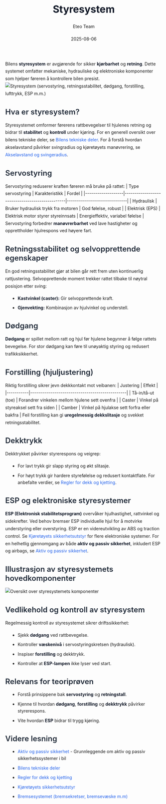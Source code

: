 ﻿---
title: "Styresystem"
date: 2025-08-06
draft: false
author: "Eteo Team"
description: "Guide to Styresystem for Norwegian driving theory exam."
categories: ["Driving Theory"]
tags: ["driving", "theory", "safety"]
featured_image: "/blog/styresystem/styresystem-image.svg"
---
<style>
/* Base text styling */
.article-content {
  font-family: 'Inter', -apple-system, BlinkMacSystemFont, 'Segoe UI', Roboto, Oxygen, Ubuntu, Cantarell, 'Open Sans', 'Helvetica Neue', sans-serif;
  line-height: 1.6;
  color: #1f2937;
  font-size: 16px;
}
/* Headers */
h1 {
  font-size: 2rem;
  font-weight: 700;
  margin: 2rem 0 1.5rem;
  color: #111827;
}
h2 {
  font-size: 1.5rem;
  font-weight: 600;
  margin: 2rem 0 1rem;
  color: #1f2937;
}
h3 {
  font-size: 1.25rem;
  font-weight: 600;
  margin: 1.5rem 0 0.75rem;
  color: #374151;
}
/* Paragraphs */
p {
  margin: 1rem 0;
  line-height: 1.7;
}
/* Lists */
ul, ol {
  margin: 1rem 0 1rem 1.5rem;
  padding-left: 1rem;
}
li {
  margin-bottom: 0.5rem;
  line-height: 1.6;
}
/* Bold and emphasis text */
strong, b {
  font-weight: 700 !important;
  color: #111827;
}
em, i {
  font-style: italic;
  color: #374151;
}
strong em, b i, em strong, i b {
  font-weight: 700 !important;
  font-style: italic;
  color: #111827;
}
/* Links */
a {
  color: #2563eb;
  text-decoration: none;
  transition: color 0.2s ease;
}
a:hover {
  color: #1d4ed8;
  text-decoration: underline;
}
/* Code blocks */
pre, code {
  font-family: 'SFMono-Regular', Consolas, 'Liberation Mono', Menlo, monospace;
  background-color: #f3f4f6;
  border-radius: 0.375rem;
  font-size: 0.875em;
}
pre {
  padding: 1rem;
  overflow-x: auto;
  margin: 1rem 0;
}
code {
  padding: 0.2em 0.4em;
}
/* Blockquotes */
blockquote {
  border-left: 4px solid #e5e7eb;
  margin: 1.5rem 0;
  padding: 0.75rem 1rem 0.75rem 1.5rem;
  background-color: #f9fafb;
  color: #4b5563;
  font-style: italic;
}
/* Tables */
table {
  margin: 1.5rem auto !important;
  border-collapse: collapse !important;
  width: 100% !important;
  max-width: 100%;
  box-shadow: 0 1px 3px rgba(0,0,0,0.1) !important;
  border-radius: 0.5rem !important;
  overflow: hidden !important;
  border: 1px solid #e5e7eb !important;
  display: table !important;
}
th, td {
  padding: 0.75rem 1.25rem !important;
  text-align: left !important;
  border: 1px solid #e5e7eb !important;
  vertical-align: top;
}
th {
  background-color: #f9fafb !important;
  font-weight: 600 !important;
  color: #111827 !important;
  text-transform: uppercase !important;
  font-size: 0.75rem !important;
  letter-spacing: 0.05em !important;
}
tr:nth-child(even) {
  background-color: #f9fafb !important;
}
tr:hover {
  background-color: #f3f4f6 !important;
}
/* Responsive adjustments */
@media (max-width: 768px) {
  .article-content {
    font-size: 15px;
  }
  h1 { font-size: 1.75rem; }
  h2 { font-size: 1.375rem; }
  h3 { font-size: 1.125rem; }
  table {
    display: block !important;
    overflow-x: auto !important;
    -webkit-overflow-scrolling: touch;
  }
}
</style>
Bilens **styresystem** er avgjørende for sikker **kjørbarhet** og **retning**. Dette systemet omfatter mekaniske, hydrauliske og elektroniske komponenter som hjelper føreren å kontrollere bilen presist.
![Styresystem (servostyring, retningsstabilitet, dødgang, forstilling, lufttrykk, ESP m.m.)](/blog/styresystem/styresystem-image.svg)
## Hva er styresystem?
Styresystemet omformer førerens rattbevegelser til hjulenes retning og bidrar til **stabilitet** og **kontroll** under kjøring. For en generell oversikt over bilens tekniske deler, se [Bilens tekniske deler](/blogs/teori/bilens-tekniske-deler "Bilens tekniske deler").
For å forstå hvordan akselavstand påvirker svingradius og kjøretøyets manøvrering, se [Akselavstand og svingeradius](/blogs/teori/akselavstand-og-svingeradius "Akselavstand og svingeradius - Forholdet mellom akselavstand og svingeradius").
## Servostyring
Servostyring reduserer kraften føreren må bruke på rattet:
| Type servostyring | Karakteristikk                                | Fordel                       |
|-------------------|------------------------------------------------|------------------------------|
| Hydraulisk        | Bruker hydraulisk trykk fra motoren            | God følelse, robust          |
| Elektrisk (EPS)   | Elektrisk motor styrer styreinnsats            | Energieffektiv, variabel følelse |
Servostyring forbedrer **manøvrerbarhet** ved lave hastigheter og opprettholder hjulrespons ved høyere fart.
## Retningsstabilitet og selvopprettende egenskaper
En god retningsstabilitet gjør at bilen går rett frem uten kontinuerlig rattjustering. Selvopprettende moment trekker rattet tilbake til nøytral posisjon etter sving:
* **Kastvinkel (caster):** Gir selvopprettende kraft.
* **Gjenvekting:** Kombinasjon av hjulvinkel og understell.
## Dødgang
**Dødgang** er spillet mellom ratt og hjul før hjulene begynner å følge rattets bevegelse. For stor dødgang kan føre til unøyaktig styring og redusert trafikksikkerhet.
## Forstilling (hjuljustering)
Riktig forstilling sikrer jevn dekkkontakt mot veibanen:
| Justering | Effekt                                         |
|-----------|------------------------------------------------|
| Tå-in/tå-ut (toe)   | Forandrer vinkelen mellom hjulene sett ovenfra |
| Caster       | Vinkel på styreaksel sett fra siden             |
| Camber       | Vinkel på hjulakse sett forfra eller bakfra     |
Feil forstilling kan gi **uregelmessig dekkslitasje** og svekket retningsstabilitet.
## Dekktrykk
Dekktrykket påvirker styrerespons og veigrep:
* For lavt trykk gir slapp styring og økt slitasje.
* For høyt trykk gir hardere styrefølelse og redusert kontaktflate.
For anbefalte verdier, se [Regler for dekk og kjetting](/blogs/teori/regler-for-dekk-og-kjetting "Regler for dekk og kjetting").
## ESP og elektroniske styresystemer
**ESP (Elektronisk stabilitetsprogram)** overvåker hjulhastighet, rattvinkel og sidekrefter. Ved behov bremser ESP individuelle hjul for å motvirke understyring eller overstyring.
ESP er en videreutvikling av ABS og traction control. Se [Kjøretøyets sikkerhetsutstyr](/blogs/teori/kjoretoyets-sikkerhetsutstyr "Kjøretøyets sikkerhetsutstyr") for flere elektroniske systemer.
For en helhetlig gjennomgang av både **aktiv og passiv sikkerhet**, inkludert ESP og airbags, se [Aktiv og passiv sikkerhet](/blogs/teori/aktiv-og-passiv-sikkerhet "Aktiv og passiv sikkerhet - ESP, airbag og mer").
## Illustrasjon av styresystemets hovedkomponenter
![Oversikt over styresystemets komponenter](/blog/styresystem/styresystem-overview.svg)
## Vedlikehold og kontroll av styresystem
Regelmessig kontroll av styresystemet sikrer driftssikkerhet:
* Sjekk **dødgang** ved rattbevegelse.
* Kontroller **væskenivå** i servostyringskretsen (hydraulisk).
* Inspiser **forstilling** og dekktrykk.
* Kontroller at **ESP-lampen** ikke lyser ved start.
## Relevans for teoriprøven
* Forstå prinsippene bak **servostyring** og **retningstall**.
* Kjenne til hvordan **dødgang**, **forstilling** og **dekktrykk** påvirker styrerespons.
* Vite hvordan **ESP** bidrar til trygg kjøring.
## Videre lesning
* [Aktiv og passiv sikkerhet](/blogs/teori/aktiv-og-passiv-sikkerhet "Aktiv og passiv sikkerhet - ESP, airbag og mer") - Grunnleggende om aktiv og passiv sikkerhetssystemer i bil
* [Bilens tekniske deler](/blogs/teori/bilens-tekniske-deler "Bilens tekniske deler")
* [Regler for dekk og kjetting](/blogs/teori/regler-for-dekk-og-kjetting "Regler for dekk og kjetting")
* [Kjøretøyets sikkerhetsutstyr](/blogs/teori/kjoretoyets-sikkerhetsutstyr "Kjøretøyets sikkerhetsutstyr")
* [Bremsesystemet (bremsekretser, bremsevæske m.m)](/blogs/teori/bremsesystemet "Bremsesystemet (bremsekretser, bremsevæske m.m)")